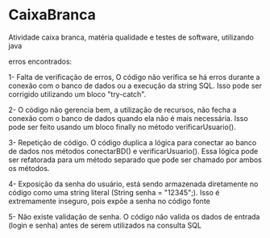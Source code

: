 # CaixaBranca
Atividade caixa branca, matéria qualidade e testes de software, utilizando java

erros encontrados:

1- Falta de verificação de erros, O código não verifica se há erros durante a conexão com o banco de dados ou a execução da string SQL. Isso pode ser corrigido utilizando um bloco "try-catch".

2- O código não gerencia bem, a utilização de recursos, não fecha a conexão com o banco de dados quando ela não é mais necessária. Isso pode ser feito usando um bloco finally no método verificarUsuario().

3- Repetição de código. O código duplica a lógica para conectar ao banco de dados nos métodos conectarBD() e verificarUsuario(). Essa lógica pode ser refatorada para um método separado que pode ser chamado por ambos os métodos.

4- Exposição da senha do usuário, está sendo armazenada diretamente no código como uma string literal (String senha = "12345";). Isso é extremamente inseguro, pois expõe a senha no código fonte

5- Não existe validação de senha. O código não valida os dados de entrada (login e senha) antes de serem utilizados na consulta SQL
